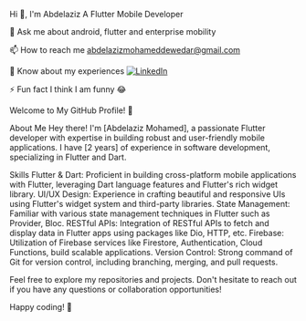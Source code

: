 Hi 👋, I'm Abdelaziz
A Flutter Mobile Developer




💬 Ask me about android, flutter and enterprise mobility

📫 How to reach me abdelazizmohameddewedar@gmail.com

📄 Know about my experiences 	<a href="https://www.linkedin.com/in/terrytangyuan"><img src="imgs/linkedin.svg" alt="LinkedIn"></a>

⚡ Fun fact I think I am funny 😂

Welcome to My GitHub Profile! 👋

About Me
Hey there! I'm [Abdelaziz Mohamed], a passionate Flutter developer with expertise in building robust and user-friendly mobile applications. I have [2 years] of experience in software development, specializing in Flutter and Dart.

Skills
Flutter & Dart: Proficient in building cross-platform mobile applications with Flutter, leveraging Dart language features and Flutter's rich widget library.
UI/UX Design: Experience in crafting beautiful and responsive UIs using Flutter's widget system and third-party libraries.
State Management: Familiar with various state management techniques in Flutter such as Provider, Bloc.
RESTful APIs: Integration of RESTful APIs to fetch and display data in Flutter apps using packages like Dio, HTTP, etc.
Firebase: Utilization of Firebase services like Firestore, Authentication, Cloud Functions, build scalable applications.
Version Control: Strong command of Git for version control, including branching, merging, and pull requests.


Feel free to explore my repositories and projects. Don't hesitate to reach out if you have any questions or collaboration opportunities!

Happy coding! 🚀
